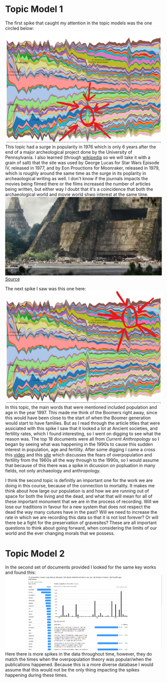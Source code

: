 # Topic Model 1
  The first spike that caught my attention in the topic models was the one circled below:
  ![Image](Tikal_Model.jpg) 
  This topic had a surge in popularity in 1976 which is only 6 years after the end of a major archeological project done by the University of Pennsylvania. I also learned (through [wikipedia](https://en.wikipedia.org/wiki/Tikal) so we will take it with a grain of salt) that the site was used by George Lucas for Star Wars Episode IV, released in 1977, and by Eon Prouctions for Moonraker, released in 1979, which is roughly around the same time as the surge in its poplarity in archeaological writing as well. I don't know if the journals impacts the movies being filmed there or the films increased the number of articles being written, but either way I doubt that it's a coincidence that both the archaeological world and movie world shwo interest at the same time. ![Image](Yavin_SW.jpeg) [Source](https://lumiere-a.akamaihd.net/v1/images/rebel-massassi-outpost-main_6f7094bd.jpeg?region=0%2C38%2C1200%2C600)


  The next spike I saw was this one here: 
  ![Image](Pop_Model.jpg)
  In this topic, the main words that were mentioned included population and age in the year 1997. This made me think of the Boomers right away, since this would have been close to the start of when the Boomer generation would start to have families. But as I read through the article titles that were assiciated with this spike I saw that it looked a lot at Ancient societies, and fertility rates, which I found interesting, so I went on digging to see what the reason was. The top 18 documents were all from *Current Anthropology* so I began by seeing what was happening in the 1990s to cause this sudden interest in population, age and fertility. After some digging I came a cross this [video](https://www.youtube.com/watch?v=DBTgEzhJNM0) and this [site](https://en.wikipedia.org/wiki/Paul_R._Ehrlich#The_Population_Explosion_(1990)) which discusses the fears of overpopulation and fertility from the 1960s all the way through to the 1990s, so I would assume that because of this there was a spike in dicussion on popluation in many fields, not only archaeology and anthropology. 

  I think the second topic is definitly an important one for the work we are doing in this course, because of the connection to mortality. It makes me think about how large our population is and how we are running out of space for both the living and the dead, and what that will mean for all of these important monument that we are in the process of recording. Will we lose our traditions in favour for a new system that does not respect the dead the way many cutures have in the past? Will we need to increase the rate in which we are recording this data so that it is not lost forever? Or will there be a fight for the preservation of gravesites? These are all important questions to think about going forward, when considering the limits of our world and the ever changing morals that we possess. 


# Topic Model 2
  In the second set of documents provided I looked for the same key works and found this:
  ![Image](Pop_Model2.png) 
  Here there is more spikes in the data throughout time, however, they do match the times when the overpopulation theory was popular/when the publications happened. Because this is a more diverse database I would assume that this would not be the only thing impacting the spikes happening during these times. 
